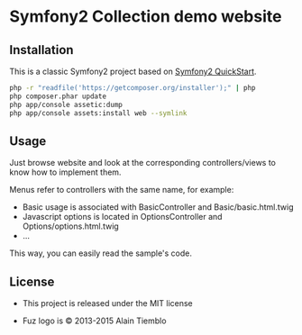 Symfony2 Collection demo website
========================

## Installation

This is a classic Symfony2 project based on [Symfony2 QuickStart](https://github.com/ninsuo/symfony2-quickstart).

```sh
php -r "readfile('https://getcomposer.org/installer');" | php
php composer.phar update
php app/console assetic:dump
php app/console assets:install web --symlink
```

## Usage

Just browse website and look at the corresponding controllers/views to know how to implement them.

Menus refer to controllers with the same name, for example:
- Basic usage is associated with BasicController and Basic/basic.html.twig
- Javascript options is located in OptionsController and Options/options.html.twig
- ...

This way, you can easily read the sample's code.

## License

- This project is released under the MIT license

- Fuz logo is © 2013-2015 Alain Tiemblo

